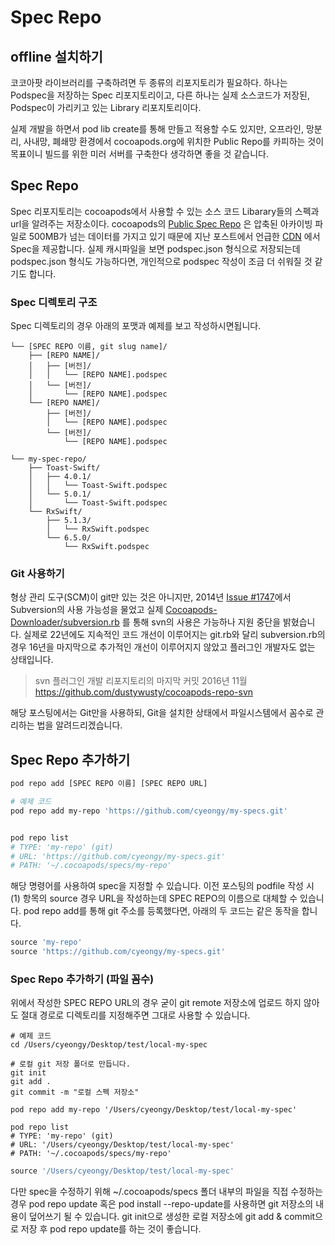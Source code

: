 # Spec Repo

## offline 설치하기

코코아팟 라이브러리를 구축하려면 두 종류의 리포지토리가 필요하다. 하나는 Podspec을 저장하는 Spec 리포지토리이고, 다른 하나는 실제 소스코드가 저장된, Podspec이 가리키고 있는 Library 리포지토리이다.

실제 개발을 하면서 pod lib create를 통해 만들고 적용할 수도 있지만, 오프라인, 망분리, 사내망, 폐쇄망 환경에서 cocoapods.org에 위치한 Public Repo를 카피하는 것이 목표이니 빌드를 위한 미러 서버를 구축한다 생각하면 좋을 것 같습니다.

## Spec Repo

Spec 리포지토리는 cocoapods에서 사용할 수 있는 소스 코드 Libarary들의 스펙과 url을 알려주는 저장소이다. cocoapods의 [Public Spec Repo](https://github.com/CocoaPods/Specs) 은 압축된 아카이빙 파일로 500MB가 넘는 데이터를 가지고 있기 때문에 지난 포스트에서 언급한 [CDN](https://github.com/CocoaPods/cdn.cocoapods.org) 에서 Spec을 제공합니다. 실제 캐시파일을 보면 podspec.json 형식으로 저장되는데 podspec.json 형식도 가능하다면, 개인적으로 podspec 작성이 조금 더 쉬워질 것 같기도 합니다.

### Spec 디렉토리 구조

Spec 디렉토리의 경우 아래의 포맷과 예제를 보고 작성하시면됩니다.

```
└── [SPEC REPO 이름, git slug name]/
    ├── [REPO NAME]/
    │   ├── [버전]/
    │   │   └── [REPO NAME].podspec
    │   └── [버전]/
    │       └── [REPO NAME].podspec
    └── [REPO NAME]/
        ├── [버전]/
        │   └── [REPO NAME].podspec
        └── [버전]/
            └── [REPO NAME].podspec
```

```
└── my-spec-repo/
    ├── Toast-Swift/
    │   ├── 4.0.1/
    │   │   └── Toast-Swift.podspec
    │   └── 5.0.1/
    │       └── Toast-Swift.podspec
    └── RxSwift/
        ├── 5.1.3/
        │   └── RxSwift.podspec
        └── 6.5.0/
            └── RxSwift.podspec
```

### Git 사용하기

형상 관리 도구(SCM)이 git만 있는 것은 아니지만, 2014년 [Issue #1747](https://github.com/CocoaPods/CocoaPods/issues/1747)에서 Subversion의 사용 가능성을 물었고 실제 [Cocoapods-Downloader/subversion.rb](https://github.com/CocoaPods/cocoapods-downloader/blob/master/lib/cocoapods-downloader/subversion.rb) 를 통해 svn의 사용은 가능하나 지원 중단을 밝혔습니다. 실제로 22년에도 지속적인 코드 개선이 이루어지는 git.rb와 달리 subversion.rb의 경우 16년을 마지막으로 추가적인 개선이 이루어지지 않았고 플러그인 개발자도 없는 상태입니다.

> svn 플러그인 개발 리포지토리의 마지막 커밋 2016년 11월 https://github.com/dustywusty/cocoapods-repo-svn

해당 포스팅에서는 Git만을 사용하되, Git을 설치한 상태에서 파일시스템에서 꼼수로 관리하는 법을 알려드리겠습니다.

## Spec Repo 추가하기

```bash
pod repo add [SPEC REPO 이름] [SPEC REPO URL]

# 예제 코드
pod repo add my-repo 'https://github.com/cyeongy/my-specs.git'


pod repo list
# TYPE: 'my-repo' (git)
# URL: 'https://github.com/cyeongy/my-specs.git'
# PATH: '~/.cocoapods/specs/my-repo'
```

해당 명령어를 사용하여 spec을 지정할 수 있습니다. 이전 포스팅의 podfile 작성 시 (1) 항목의 source 경우 URL을 작성하는데 SPEC REPO의 이름으로 대체할 수 있습니다. pod repo add를 통해 git 주소를 등록했다면, 아래의 두 코드는 같은 동작을 합니다.

```rb
source 'my-repo'
source 'https://github.com/cyeongy/my-specs.git'
```

### Spec Repo 추가하기 (파일 꼼수)

위에서 작성한 SPEC REPO URL의 경우 굳이 git remote 저장소에 업로드 하지 않아도 절대 경로로 디렉토리를 지정해주면 그대로 사용할 수 있습니다.

```
# 예제 코드
cd /Users/cyeongy/Desktop/test/local-my-spec

# 로컬 git 저장 폴더로 만듭니다.
git init
git add .
git commit -m "로컬 스펙 저장소"

pod repo add my-repo '/Users/cyeongy/Desktop/test/local-my-spec'

pod repo list
# TYPE: 'my-repo' (git)
# URL: '/Users/cyeongy/Desktop/test/local-my-spec'
# PATH: '~/.cocoapods/specs/my-repo'
```

```rb
source '/Users/cyeongy/Desktop/test/local-my-spec'
```

다만 spec을 수정하기 위해 \~/.cocoapods/specs 폴더 내부의 파일을 직접 수정하는 경우 pod repo update 혹은 pod install --repo-update를 사용하면 git 저장소의 내용이 덮어쓰기 될 수 있습니다. git init으로 생성한 로컬 저장소에 git add & commit으로 저장 후 pod repo update를 하는 것이 좋습니다.

